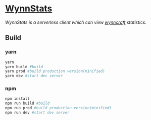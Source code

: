 # [WynnStats](https://maple3142.github.io/wynn/)
*WynnStats is a serverless client which can view [wynncraft](https://wynncraft.com/) statistics.*

## Build
### yarn
```sh
yarn
yarn build #build
yarn prod #build production version(minified)
yarn dev #start dev server
```
### npm
```sh
npm install
npm run build #build
npm run prod #build production version(minified)
npm run dev #start dev server
```